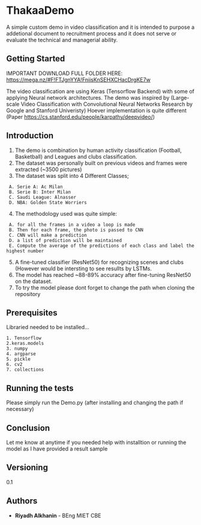 # ThakaaDemo
A simple custom demo in video classification and it is intended to purpose a addetional document to recruitment process and it does not serve or evaluate the technical and managerial ability.  

## Getting Started
 IMPORTANT DOWNLOAD FULL FOLDER HERE: https://mega.nz/#F!FTJgnYYA!FnijsKnSEHXCHacDrgKE7w
 
The video classification are using Keras (Tensorflow Backend) with some of applying Neural network architectures. The demo was inspired by (Large-scale Video Classification with Convolutional Neural Networks Research by Google and Stanford Univeristy) Hoever implementation is quite different (Paper https://cs.stanford.edu/people/karpathy/deepvideo/)


## Introduction

1. The demo is combination by human activity classification (Football, Basketball) and Leagues and clubs classification. 
2. The dataset was personally built on previous videos and frames were extracted (~3500 pictures) 
3. The dataset was split into 4 Different Classes;
```
 A. Serie A: Ac Milan 
 B. Serie B: Inter Milan 
 C. Saudi League: Alnasser 
 D. NBA: Golden State Worriers
 ```
4. The methodology used was quite simple:
```
 A. for all the frames in a video a loop is made
 B. Then for each frame, the photo is passed to CNN
 C. CNN will make a prediction
 D. a list of prediction will be maintained 
 E. Compute the average of the predictions of each class and label the highest number
 ```
5.  A fine-tuned classifier (ResNet50) for recognizing scenes and clubs (However would be intersting to see resullts by LSTMs.
6. The model has reached ~88-89% accuracy after fine-tuning ResNet50 on the dataset.
7. To try the model please dont forget to change the path when cloning the repository


## Prerequisites

Libraried needed to be installed...

```
1. Tensorflow
2.keras.models 
3. numpy
4. argparse
5. pickle
6. cv2
7. collections
```


## Running the tests

Please simply run the Demo.py (after installing and changing the path if necessary) 


## Conclusion 

Let me know at anytime if you needed help with installtion or running the model as I have provided a result sample

## Versioning

0.1

## Authors

* **Riyadh Alkhanin** - BEng MIET CBE



